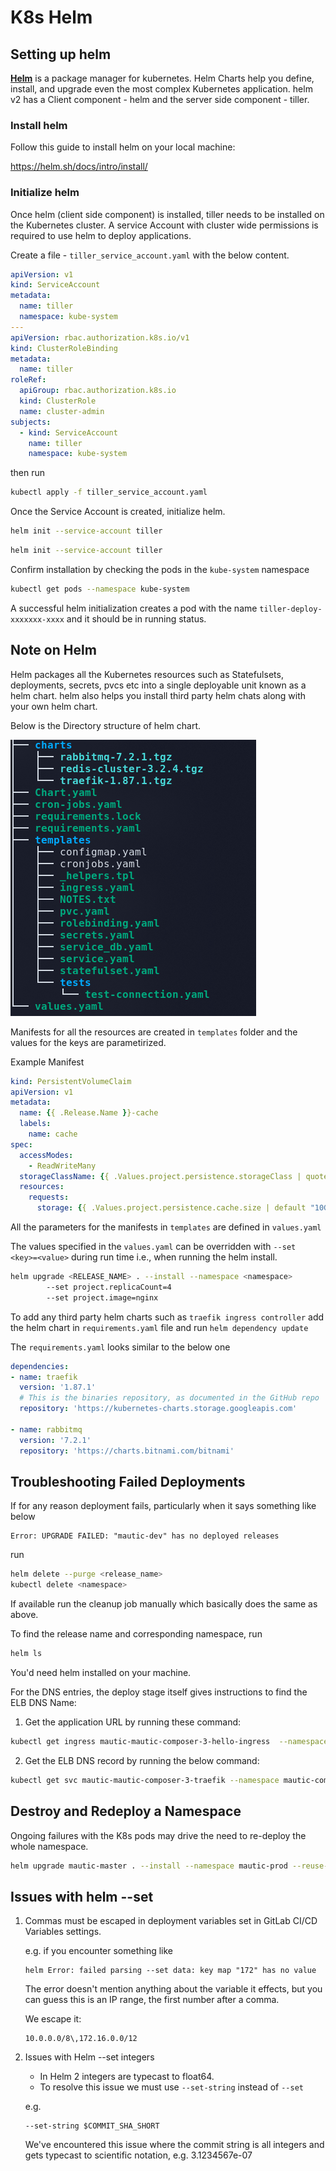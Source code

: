 # K8s Helm

## Setting up helm

[**Helm**](https://helm.sh/) is a package manager for kubernetes. Helm Charts help you define, install, and upgrade even the most complex Kubernetes application. helm v2 has a Client component - helm and the server side component  - tiller. 

### Install helm

Follow this guide to install helm on your local machine:

https://helm.sh/docs/intro/install/


### Initialize helm

Once helm (client side component) is installed, tiller needs to be installed on the Kubernetes cluster. A service Account with cluster wide permissions is required to use helm to deploy applications.

Create a file - `tiller_service_account.yaml` with the below content.

```yaml
apiVersion: v1
kind: ServiceAccount
metadata:
  name: tiller
  namespace: kube-system
---
apiVersion: rbac.authorization.k8s.io/v1
kind: ClusterRoleBinding
metadata:
  name: tiller
roleRef:
  apiGroup: rbac.authorization.k8s.io
  kind: ClusterRole
  name: cluster-admin
subjects:
  - kind: ServiceAccount
    name: tiller
    namespace: kube-system
```

then run 
```bash
kubectl apply -f tiller_service_account.yaml
```

Once the Service Account is created, initialize helm.

```bash
helm init --service-account tiller
```

```bash
helm init --service-account tiller
```

Confirm installation by checking the pods in the `kube-system` namespace

```bash
kubectl get pods --namespace kube-system
```

A successful helm initialization creates a pod with the name `tiller-deploy-xxxxxxx-xxxx` and it should be in running status.


## Note on Helm

Helm packages all the Kubernetes resources such as Statefulsets, deployments, secrets, pvcs etc into a single deployable unit known as a helm chart. helm also helps you install third party helm chats along with your own helm chart.

Below is the Directory structure of helm chart.

![Helm Directory Structure](images/Helm_Dir_structure.png "Helm Directory Structure")


Manifests for all the resources are created in `templates` folder and the values for the keys are parametirized.


Example Manifest

```yaml
kind: PersistentVolumeClaim
apiVersion: v1
metadata:
  name: {{ .Release.Name }}-cache  
  labels:
    name: cache
spec:
  accessModes:
    - ReadWriteMany
  storageClassName: {{ .Values.project.persistence.storageClass | quote }}
  resources:
    requests:
      storage: {{ .Values.project.persistence.cache.size | default "10G" | quote }}
```

All the parameters for the manifests in `templates` are defined in `values.yaml`

The values specified in the `values.yaml` can be overridden with `--set <key>=<value>` during run time i.e., when running the helm install.



```bash
helm upgrade <RELEASE_NAME> . --install --namespace <namespace> 
        --set project.replicaCount=4
        --set project.image=nginx
```

To add any third party helm charts such as `traefik ingress controller` add the helm chart in `requirements.yaml` file and run 
`helm dependency update` 

The `requirements.yaml` looks similar to the below one

```yaml
dependencies:
- name: traefik
  version: '1.87.1'
  # This is the binaries repository, as documented in the GitHub repo
  repository: 'https://kubernetes-charts.storage.googleapis.com'

- name: rabbitmq
  version: '7.2.1'
  repository: 'https://charts.bitnami.com/bitnami'
```


## Troubleshooting Failed Deployments

If for any reason deployment fails, particularly when it says something like below

```
Error: UPGRADE FAILED: "mautic-dev" has no deployed releases
``` 

run

```bash
helm delete --purge <release_name>
kubectl delete <namespace>
```

If available run the cleanup job manually which basically does the same as above.

To find the release name and corresponding namespace, run

```bash
helm ls
```

You'd need helm installed on your machine.

For the DNS entries, the deploy stage itself gives instructions to find the ELB DNS Name:

1. Get the application URL by running these command:

```bash
kubectl get ingress mautic-mautic-composer-3-hello-ingress  --namespace mautic-composer-3 -o jsonpath='{.spec.rules[*].host}'

```

2. Get the ELB DNS record by running the below command:
```bash
kubectl get svc mautic-mautic-composer-3-traefik --namespace mautic-composer-3 -o jsonpath='{.status.loadBalancer.ingress[*].hostname}'
```

## Destroy and Redeploy a Namespace

Ongoing failures with the K8s pods may drive the need to re-deploy the whole namespace. 

```bash
helm upgrade mautic-master . --install --namespace mautic-prod --reuse-values --force
```

## Issues with helm --set

1. Commas must be escaped in deployment variables set in GitLab CI/CD Variables settings.

    e.g. if you encounter something like 

    ```text
    helm Error: failed parsing --set data: key map "172" has no value
    ```

    The error doesn't mention anything about the variable it effects, but you can guess this is an IP range, the first number after a comma.

    We escape it:

    ```
    10.0.0.0/8\,172.16.0.0/12
    ```

2. Issues with Helm --set integers

    * In Helm 2 integers are typecast to float64.
    * To resolve this issue we must use `--set-string` instead of `--set`

    e.g.

    ```
    --set-string $COMMIT_SHA_SHORT
    ```

    We've encountered this issue where the commit string is all integers and gets typecast to scientific notation, e.g. 3.1234567e-07